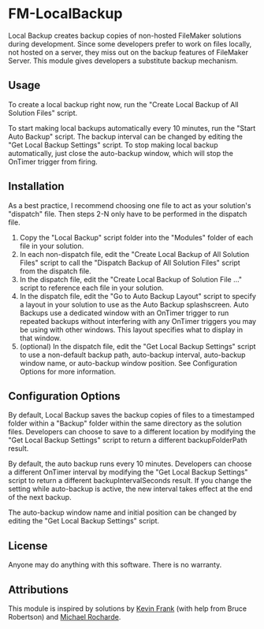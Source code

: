 # FM-LocalBackup

Local Backup creates backup copies of non-hosted FileMaker solutions during development. Since some developers prefer to work on files locally, not hosted on a server, they miss out on the backup features of FileMaker Server. This module gives developers a substitute backup mechanism.

## Usage

To create a local backup right now, run the "Create Local Backup of All Solution Files" script.

To start making local backups automatically every 10 minutes, run the "Start Auto Backup" script. The backup interval can be changed by editing the "Get Local Backup Settings" script. To stop making local backup automatically, just close the auto-backup window, which will stop the OnTimer trigger from firing.

## Installation

As a best practice, I recommend choosing one file to act as your solution's "dispatch" file. Then steps 2-N only have to be performed in the dispatch file.

1. Copy the "Local Backup" script folder into the "Modules" folder of each file in your solution.
2. In each non-dispatch file, edit the "Create Local Backup of All Solution Files" script to call the "Dispatch Backup of All Solution Files" script from the dispatch file.
3. In the dispatch file, edit the "Create Local Backup of Solution File ..." script to reference each file in your solution.
4. In the dispatch file, edit the "Go to Auto Backup Layout" script to specify a layout in your solution to use as the Auto Backup splashscreen. Auto Backups use a dedicated window with an OnTimer trigger to run repeated backups without interfering with any OnTimer triggers you may be using with other windows. This layout specifies what to display in that window.
5. (optional) In the dispatch file, edit the "Get Local Backup Settings" script to use a non-default backup path, auto-backup interval, auto-backup window name, or auto-backup window position. See Configuration Options for more information.

## Configuration Options

By default, Local Backup saves the backup copies of files to a timestamped folder within a "Backup" folder within the same directory as the solution files. Developers can choose to save to a different location by modifying the "Get Local Backup Settings" script to return a different backupFolderPath result.

By default, the auto backup runs every 10 minutes. Developers can choose a different OnTimer interval by modifying the "Get Local Backup Settings" script to return a different backupIntervalSeconds result. If you change the setting while auto-backup is active, the new interval takes effect at the end of the next backup.

The auto-backup window name and initial position can be changed by editing the "Get Local Backup Settings" script.

## License

Anyone may do anything with this software. There is no warranty.

## Attributions

This module is inspired by solutions by [Kevin Frank][1] (with help from Bruce Robertson) and [Michael Rocharde][2].

[1]: http://www.filemakerhacks.com/?p=5293 "A Simple Backup Script, revised"
[2]: http://itunes.apple.com/us/book/filemaker-me/id532231582?mt=11 "FileMaker & Me"